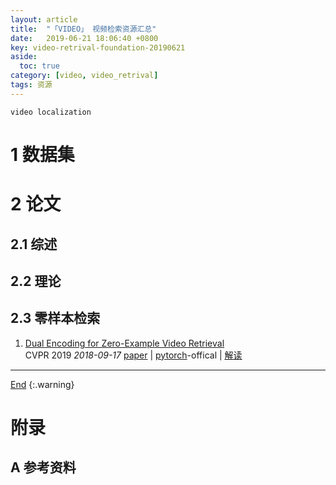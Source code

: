 ```yaml
---
layout: article
title:  "「VIDEO」 视频检索资源汇总"
date:   2019-06-21 18:06:40 +0800
key: video-retrival-foundation-20190621
aside:
  toc: true
category: [video, video_retrival]
tags: 资源
---
```

<span id='head'></span>
`video localization`     

<!--more-->


# 1 数据集

# 2 论文
## 2.1 综述

## 2.2 理论

## 2.3 零样本检索
1. [Dual Encoding for Zero-Example Video Retrieval](http://cn.arxiv.org/abs/1809.06181)    
CVPR 2019 *2018-09-17* [paper](https://arxiv.org/abs/1809.06181) | [pytorch](https://github.com/danieljf24/dual_encoding)-offical | [解读](/video/video_retrival/paper_reading/2019/06/23/Dual-Encoding-for-Zero-Example-Video-Retrieval-reading.html)    

-------------------  
[End](#head)
{:.warning}  


# 附录
## A 参考资料
